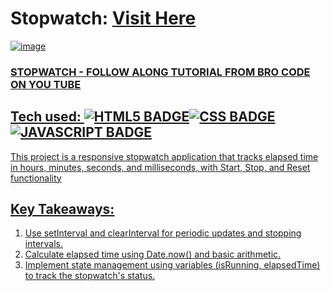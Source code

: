 # Stopwatch: <a target="_blank" href="https://stopwatch-brocode.netlify.app/">Visit Here</a>
 
<a href="https://stopwatch-brocode.netlify.app/">
 
![image](https://github.com/user-attachments/assets/8590ae01-250f-4f05-a824-fa800a3812d0)

### STOPWATCH - FOLLOW ALONG TUTORIAL FROM BRO CODE ON YOU TUBE

## Tech used: ![HTML5 BADGE](https://img.shields.io/static/v1?label=|&message=HTML5&color=23555f&style=plastic&logo=html5)![CSS BADGE](https://img.shields.io/static/v1?label=|&message=CSS3&color=285f65&style=plastic&logo=css3)![JAVASCRIPT BADGE](https://img.shields.io/static/v1?label=|&message=JAVASCRIPT&color=3c7f5d&style=plastic&logo=javascript)

This project is a responsive stopwatch application that tracks elapsed time in hours, minutes, seconds, and milliseconds, with Start, Stop, and Reset functionality

## Key Takeaways:

1. Use setInterval and clearInterval for periodic updates and stopping intervals.
2. Calculate elapsed time using Date.now() and basic arithmetic.
3. Implement state management using variables (isRunning, elapsedTime) to track the stopwatch's status.
